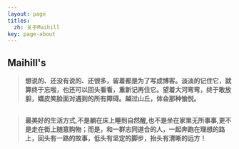 ```yaml
---
layout: page
titles:
  zh: 关于Maihill
key: page-about
---
```


## Maihill's

>**想说的、还没有说的、还很多，留着都是为了写成博客。淡淡的记住它，就算终于忘啦，也还可以回头看看，重新记再住它。望着大河弯弯，终于敢放胆，嬉皮笑脸面对遇到的所有障碍。越过山丘，体会那种愉悦。**
##
>**最美好的生活方式,不是躺在床上睡到自然醒,也不是坐在家里无所事事,更不是走在街上随意购物；而是，和一群志同道合的人，一起奔跑在理想的路上，回头有一路的故事，低头有坚定的脚步，抬头有清晰的远方！**

    

  